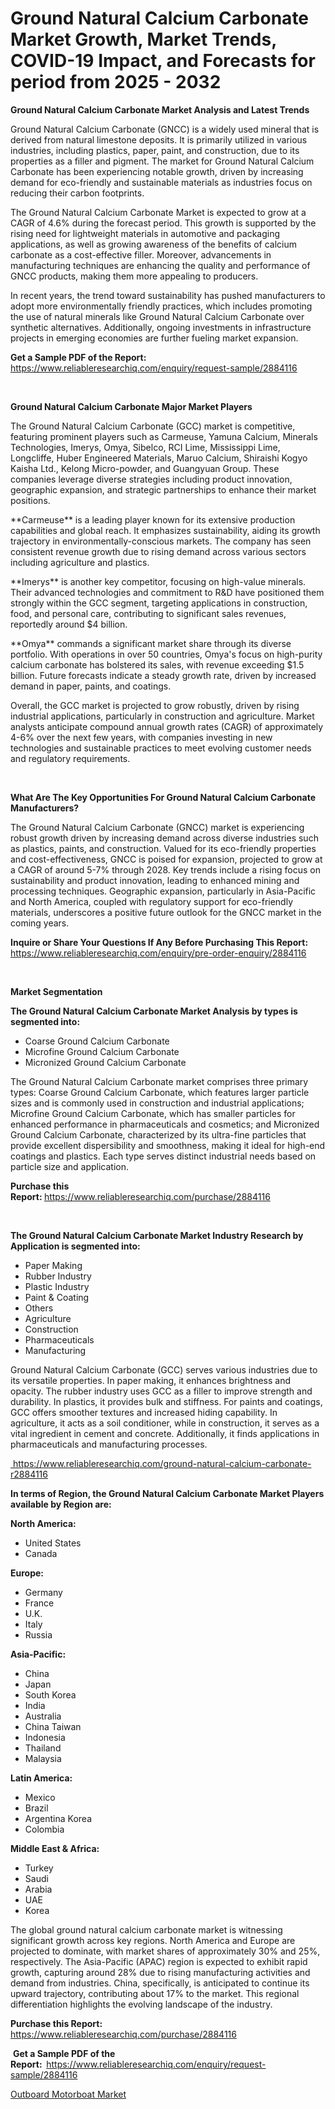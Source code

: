 <p><h1>Ground Natural Calcium Carbonate Market Growth, Market Trends, COVID-19 Impact, and Forecasts for period from 2025 - 2032</h1></p><p><strong>Ground Natural Calcium Carbonate Market Analysis and Latest Trends</strong></p>
<p><p>Ground Natural Calcium Carbonate (GNCC) is a widely used mineral that is derived from natural limestone deposits. It is primarily utilized in various industries, including plastics, paper, paint, and construction, due to its properties as a filler and pigment. The market for Ground Natural Calcium Carbonate has been experiencing notable growth, driven by increasing demand for eco-friendly and sustainable materials as industries focus on reducing their carbon footprints.</p><p>The Ground Natural Calcium Carbonate Market is expected to grow at a CAGR of 4.6% during the forecast period. This growth is supported by the rising need for lightweight materials in automotive and packaging applications, as well as growing awareness of the benefits of calcium carbonate as a cost-effective filler. Moreover, advancements in manufacturing techniques are enhancing the quality and performance of GNCC products, making them more appealing to producers. </p><p>In recent years, the trend toward sustainability has pushed manufacturers to adopt more environmentally friendly practices, which includes promoting the use of natural minerals like Ground Natural Calcium Carbonate over synthetic alternatives. Additionally, ongoing investments in infrastructure projects in emerging economies are further fueling market expansion.</p></p>
<p><strong>Get a Sample PDF of the Report:&nbsp;</strong> <a href="https://www.reliableresearchiq.com/enquiry/request-sample/2884116?utm_campaign=2655&utm_medium=2&utm_source=Github&utm_content=ia&utm_term=13032025&utm_id=ground-natural-calcium-carbonate">https://www.reliableresearchiq.com/enquiry/request-sample/2884116</a></p>
<p>&nbsp;</p>
<p><strong>Ground Natural Calcium Carbonate Major Market Players</strong></p>
<p><p>The Ground Natural Calcium Carbonate (GCC) market is competitive, featuring prominent players such as Carmeuse, Yamuna Calcium, Minerals Technologies, Imerys, Omya, Sibelco, RCI Lime, Mississippi Lime, Longcliffe, Huber Engineered Materials, Maruo Calcium, Shiraishi Kogyo Kaisha Ltd., Kelong Micro-powder, and Guangyuan Group. These companies leverage diverse strategies including product innovation, geographic expansion, and strategic partnerships to enhance their market positions.</p><p>**Carmeuse** is a leading player known for its extensive production capabilities and global reach. It emphasizes sustainability, aiding its growth trajectory in environmentally-conscious markets. The company has seen consistent revenue growth due to rising demand across various sectors including agriculture and plastics.</p><p>**Imerys** is another key competitor, focusing on high-value minerals. Their advanced technologies and commitment to R&D have positioned them strongly within the GCC segment, targeting applications in construction, food, and personal care, contributing to significant sales revenues, reportedly around $4 billion.</p><p>**Omya** commands a significant market share through its diverse portfolio. With operations in over 50 countries, Omya's focus on high-purity calcium carbonate has bolstered its sales, with revenue exceeding $1.5 billion. Future forecasts indicate a steady growth rate, driven by increased demand in paper, paints, and coatings.</p><p>Overall, the GCC market is projected to grow robustly, driven by rising industrial applications, particularly in construction and agriculture. Market analysts anticipate compound annual growth rates (CAGR) of approximately 4-6% over the next few years, with companies investing in new technologies and sustainable practices to meet evolving customer needs and regulatory requirements.</p></p>
<p>&nbsp;</p>
<p><strong>What Are The Key Opportunities For Ground Natural Calcium Carbonate Manufacturers?</strong></p>
<p><p>The Ground Natural Calcium Carbonate (GNCC) market is experiencing robust growth driven by increasing demand across diverse industries such as plastics, paints, and construction. Valued for its eco-friendly properties and cost-effectiveness, GNCC is poised for expansion, projected to grow at a CAGR of around 5-7% through 2028. Key trends include a rising focus on sustainability and product innovation, leading to enhanced mining and processing techniques. Geographic expansion, particularly in Asia-Pacific and North America, coupled with regulatory support for eco-friendly materials, underscores a positive future outlook for the GNCC market in the coming years.</p></p>
<p><strong>Inquire or Share Your Questions If Any Before Purchasing This Report:</strong> <a href="https://www.reliableresearchiq.com/enquiry/pre-order-enquiry/2884116?utm_campaign=2655&utm_medium=2&utm_source=Github&utm_content=ia&utm_term=13032025&utm_id=ground-natural-calcium-carbonate">https://www.reliableresearchiq.com/enquiry/pre-order-enquiry/2884116</a></p>
<p>&nbsp;</p>
<p><strong>Market Segmentation</strong></p>
<p><strong>The Ground Natural Calcium Carbonate Market Analysis by types is segmented into:</strong></p>
<p><ul><li>Coarse Ground Calcium Carbonate</li><li>Microfine Ground Calcium Carbonate</li><li>Micronized Ground Calcium Carbonate</li></ul></p>
<p><p>The Ground Natural Calcium Carbonate market comprises three primary types: Coarse Ground Calcium Carbonate, which features larger particle sizes and is commonly used in construction and industrial applications; Microfine Ground Calcium Carbonate, which has smaller particles for enhanced performance in pharmaceuticals and cosmetics; and Micronized Ground Calcium Carbonate, characterized by its ultra-fine particles that provide excellent dispersibility and smoothness, making it ideal for high-end coatings and plastics. Each type serves distinct industrial needs based on particle size and application.</p></p>
<p><strong>Purchase this Report:&nbsp;</strong><a href="https://www.reliableresearchiq.com/purchase/2884116?utm_campaign=2655&utm_medium=2&utm_source=Github&utm_content=ia&utm_term=13032025&utm_id=ground-natural-calcium-carbonate">https://www.reliableresearchiq.com/purchase/2884116</a></p>
<p>&nbsp;</p>
<p><strong>The Ground Natural Calcium Carbonate Market Industry Research by Application is segmented into:</strong></p>
<p><ul><li>Paper Making</li><li>Rubber Industry</li><li>Plastic Industry</li><li>Paint & Coating</li><li>Others</li><li>Agriculture</li><li>Construction</li><li>Pharmaceuticals</li><li>Manufacturing</li></ul></p>
<p><p>Ground Natural Calcium Carbonate (GCC) serves various industries due to its versatile properties. In paper making, it enhances brightness and opacity. The rubber industry uses GCC as a filler to improve strength and durability. In plastics, it provides bulk and stiffness. For paints and coatings, GCC offers smoother textures and increased hiding capability. In agriculture, it acts as a soil conditioner, while in construction, it serves as a vital ingredient in cement and concrete. Additionally, it finds applications in pharmaceuticals and manufacturing processes.</p></p>
<p><a href="https://www.reliableresearchiq.com/ground-natural-calcium-carbonate-r2884116?utm_campaign=2655&utm_medium=2&utm_source=Github&utm_content=ia&utm_term=13032025&utm_id=ground-natural-calcium-carbonate">&nbsp;https://www.reliableresearchiq.com/ground-natural-calcium-carbonate-r2884116</a></p>
<p><strong>In terms of Region, the Ground Natural Calcium Carbonate Market Players available by Region are:</strong></p>
<p>
    <p> <strong> North America: </strong>
        <ul>
            <li>United States</li>
            <li>Canada</li>
        </ul>
        </p> 
    <p> <strong> Europe: </strong>
        <ul>
            <li>Germany</li>
            <li>France</li>
            <li>U.K.</li>
            <li>Italy</li>
            <li>Russia</li>
        </ul>
        </p> 
    <p> <strong> Asia-Pacific: </strong>
        <ul>
            <li>China</li>
            <li>Japan</li>
            <li>South Korea</li>
            <li>India</li>
            <li>Australia</li>
            <li>China Taiwan</li>
            <li>Indonesia</li>
            <li>Thailand</li>
            <li>Malaysia</li>
        </ul>
        </p> 
    <p> <strong> Latin America: </strong>
        <ul>
            <li>Mexico</li>
            <li>Brazil</li>
            <li>Argentina Korea</li>
            <li>Colombia</li>
        </ul>
        </p> 
    <p> <strong> Middle East & Africa: </strong>
        <ul>
            <li>Turkey</li>
            <li>Saudi</li>
            <li>Arabia</li>
            <li>UAE</li>
            <li>Korea</li>
        </ul>
    </p>
    </p>
<p><p>The global ground natural calcium carbonate market is witnessing significant growth across key regions. North America and Europe are projected to dominate, with market shares of approximately 30% and 25%, respectively. The Asia-Pacific (APAC) region is expected to exhibit rapid growth, capturing around 28% due to rising manufacturing activities and demand from industries. China, specifically, is anticipated to continue its upward trajectory, contributing about 17% to the market. This regional differentiation highlights the evolving landscape of the industry.</p></p>
<p><strong>Purchase this Report: </strong><a href="https://www.reliableresearchiq.com/purchase/2884116?utm_campaign=2655&utm_medium=2&utm_source=Github&utm_content=ia&utm_term=13032025&utm_id=ground-natural-calcium-carbonate">https://www.reliableresearchiq.com/purchase/2884116</a></p>
<p>&nbsp;<strong>Get a Sample PDF of the Report:&nbsp;&nbsp;</strong><a href="https://www.reliableresearchiq.com/enquiry/request-sample/2884116?utm_campaign=2655&utm_medium=2&utm_source=Github&utm_content=ia&utm_term=13032025&utm_id=ground-natural-calcium-carbonate">https://www.reliableresearchiq.com/enquiry/request-sample/2884116</a></p>
<p><strong></strong></p>
<p><p><a href="https://github.com/ulyssacrayne00231/Market-Research-Report-List-1/blob/main/outboard-motorboat-market.md?utm_campaign=2655&utm_medium=2&utm_source=Github&utm_content=ia&utm_term=13032025&utm_id=ground-natural-calcium-carbonate">Outboard Motorboat Market</a></p></p>